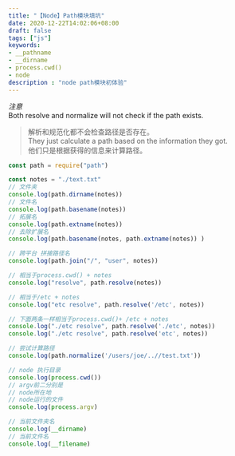 ```yaml
---
title: "【Node】Path模块填坑"
date: 2020-12-22T14:02:06+08:00
draft: false
tags: ["js"]
keywords:
- __pathname
- __dirname
- process.cwd()
- node
description : "node path模块初体验"
---
```


<!--more-->

*注意*  
Both resolve and normalize will not check if the path exists.   
> 解析和规范化都不会检查路径是否存在。   
They just calculate a path based on the information they got.   
> 他们只是根据获得的信息来计算路径。  


```js
const path = require("path")

const notes = "./text.txt"
// 文件夹
console.log(path.dirname(notes))
// 文件名
console.log(path.basename(notes))
// 拓展名
console.log(path.extname(notes))
// 去除扩展名
console.log(path.basename(notes, path.extname(notes)) )

// 跨平台 拼接路径名
console.log(path.join("/", "user", notes))

// 相当于process.cwd() + notes
console.log("resolve", path.resolve(notes))

// 相当于/etc + notes
console.log("etc resolve", path.resolve('/etc', notes))

// 下面两条一样相当于process.cwd()+ /etc + notes
console.log("./etc resolve", path.resolve('./etc', notes))
console.log("./etc resolve", path.resolve('etc', notes))

// 尝试计算路径
console.log(path.normalize('/users/joe/..//test.txt'))

// node 执行目录
console.log(process.cwd())
// argv前二分别是
// node所在地
// node运行的文件
console.log(process.argv)

// 当前文件夹名
console.log(__dirname)
// 当前文件名
console.log(__filename)
```